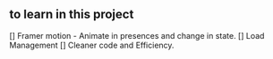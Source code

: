 ## to learn in this project 
[] Framer motion 
    - Animate in presences and change in state.
[] Load Management 
[] Cleaner code and Efficiency.